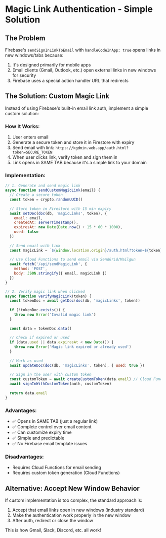 # Magic Link Authentication - Simple Solution

## The Problem
Firebase's `sendSignInLinkToEmail` with `handleCodeInApp: true` opens links in new windows/tabs because:
1. It's designed primarily for mobile apps
2. Email clients (Gmail, Outlook, etc.) open external links in new windows for security
3. Firebase uses a special action handler URL that redirects

## The Solution: Custom Magic Link

Instead of using Firebase's built-in email link auth, implement a simple custom solution:

### How It Works:
1. User enters email
2. Generate a secure token and store it in Firestore with expiry
3. Send email with link: `https://kgdmin.web.app/auth.html?token=SECURE_TOKEN`
4. When user clicks link, verify token and sign them in
5. Link opens in SAME TAB because it's a simple link to your domain

### Implementation:

```javascript
// 1. Generate and send magic link
async function sendCustomMagicLink(email) {
  // Create a secure token
  const token = crypto.randomUUID()
  
  // Store token in Firestore with 15 min expiry
  await setDoc(doc(db, 'magicLinks', token), {
    email: email,
    createdAt: serverTimestamp(),
    expiresAt: new Date(Date.now() + 15 * 60 * 1000),
    used: false
  })
  
  // Send email with link
  const magicLink = `${window.location.origin}/auth.html?token=${token}`
  
  // Use Cloud Functions to send email via SendGrid/Mailgun
  await fetch('/api/sendMagicLink', {
    method: 'POST',
    body: JSON.stringify({ email, magicLink })
  })
}

// 2. Verify magic link when clicked
async function verifyMagicLink(token) {
  const tokenDoc = await getDoc(doc(db, 'magicLinks', token))
  
  if (!tokenDoc.exists()) {
    throw new Error('Invalid magic link')
  }
  
  const data = tokenDoc.data()
  
  // Check if expired or used
  if (data.used || data.expiresAt < new Date()) {
    throw new Error('Magic link expired or already used')
  }
  
  // Mark as used
  await updateDoc(doc(db, 'magicLinks', token), { used: true })
  
  // Sign in the user with custom token
  const customToken = await createCustomToken(data.email) // Cloud Function
  await signInWithCustomToken(auth, customToken)
  
  return data.email
}
```

### Advantages:
- ✅ Opens in SAME TAB (just a regular link)
- ✅ Complete control over email content
- ✅ Can customize expiry time
- ✅ Simple and predictable
- ✅ No Firebase email template issues

### Disadvantages:
- Requires Cloud Functions for email sending
- Requires custom token generation (Cloud Functions)

## Alternative: Accept New Window Behavior

If custom implementation is too complex, the standard approach is:
1. Accept that email links open in new windows (industry standard)
2. Make the authentication work properly in the new window
3. After auth, redirect or close the window

This is how Gmail, Slack, Discord, etc. all work!
